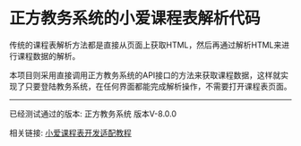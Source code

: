 # 正方教务系统的小爱课程表解析代码

传统的课程表解析方法都是直接从页面上获取HTML，然后再通过解析HTML来进行课程数据的解析。

本项目则采用直接调用正方教务系统的API接口的方法来获取课程数据，这样就实现了只要登陆教务系统，在任何界面都能完成解析操作，不需要打开课程表页面。

---

已经测试通过的版本: 正方教务系统 版本V-8.0.0

相关链接: [小爱课程表开发适配教程](https://open-schedule-prod.ai.xiaomi.com/docs/#/help/)